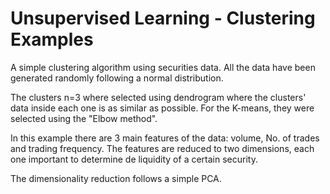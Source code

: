 # Unsupervised Learning - Clustering Examples
A simple clustering algorithm using securities data.
All the data have been generated randomly following a normal distribution.

The clusters n=3 where selected using dendrogram where the clusters' data
inside each one is as similar as possible. For the K-means, they were selected using the "Elbow method".

In this example there are 3 main features of the data: volume, No. of trades
and trading frequency. The features are reduced to two dimensions, each one important to determine de liquidity of a certain security.

The dimensionality reduction follows a simple PCA.
